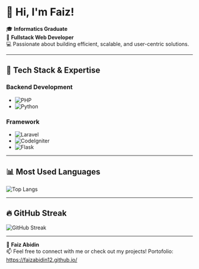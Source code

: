 # 👋 Hi, I'm Faiz!

🎓 **Informatics Graduate**  
🔧 **Fullstack Web Developer**  
💻 Passionate about building efficient, scalable, and user-centric solutions.

---

## 🚀 Tech Stack & Expertise

### **Backend Development**
- ![PHP](https://img.shields.io/badge/PHP-777BB4?style=for-the-badge&logo=php&logoColor=white)
- ![Python](https://img.shields.io/badge/Python-3776AB?style=for-the-badge&logo=python&logoColor=white)

### **Framework**
- ![Laravel](https://img.shields.io/badge/Laravel-FF2D20?style=for-the-badge&logo=laravel&logoColor=white)
- ![CodeIgniter](https://img.shields.io/badge/CodeIgniter-EF4223?style=for-the-badge&logo=codeigniter&logoColor=white)
- ![Flask](https://img.shields.io/badge/Flask-000000?style=for-the-badge&logo=flask&logoColor=white)

---

## 📊 Most Used Languages

![Top Langs](https://github-readme-stats.vercel.app/api/top-langs/?username=FAIZABIDIN12&layout=compact&theme=radical)

---

## 🔥 GitHub Streak

![GitHub Streak](https://streak-stats.demolab.com?user=FAIZABIDIN12&theme=radical&hide_border=true)

---

👤 **Faiz Abidin**  
📫 Feel free to connect with me or check out my projects!
Portofolio: https://faizabidin12.github.io/
